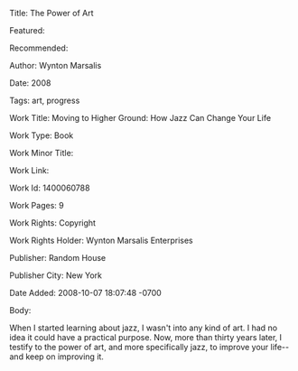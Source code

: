 Title: The Power of Art

Featured: 

Recommended: 

Author: Wynton Marsalis

Date: 2008

Tags: art, progress

Work Title: Moving to Higher Ground: How Jazz Can Change Your Life

Work Type: Book

Work Minor Title:  

Work Link: 

Work Id:  1400060788

Work Pages:  9

Work Rights:  Copyright

Work Rights Holder:  Wynton Marsalis Enterprises

Publisher:  Random House

Publisher City:  New York

Date Added: 2008-10-07 18:07:48 -0700

Body:

When I started learning about jazz, I wasn't into any kind of art. I had no idea it could have a practical purpose. Now, more than thirty years later, I testify to the power of art, and more specifically jazz, to improve your life--and keep on improving it.


